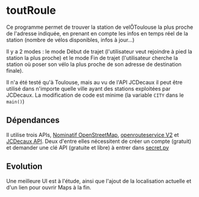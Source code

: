 # toutRoule

Ce programme permet de trouver la station de velÔToulouse la plus proche de l'adresse indiquée, en prenant en compte les infos en temps réel de la station (nombre de vélos disponibles, infos à jour...)

Il y a 2 modes : le mode Début de trajet (l'utilisateur veut rejoindre à pied la station la plus proche) et le mode Fin de trajet (l'utilisateur cherche la station où poser son vélo la plus proche de son adresse de destination finale).

Il n'a été testé qu'à Toulouse, mais au vu de l'API JCDecaux il peut être utilisé dans n'importe quelle ville ayant des stations exploitées par JCDecaux. La modification de code est minime (la variable `CITY` dans le `main()`)

## Dépendances

Il utilise trois APIs, [Nominatif OpenStreetMap](https://nominatim.org/release-docs/latest/api/Search/), [openrouteservice V2](https://openrouteservice.org/dev/#/api-docs/v2/directions) et [JCDecaux API](https://developer.jcdecaux.com/#/opendata/vls?page=getstarted). Deux d'entre elles nécessitent de créer un compte (gratuit) et demander une clé API (gratuite et libre) à entrer dans [secret.py](secret.py)

## Evolution

Une meilleure UI est à l'étude, ainsi que l'ajout de la localisation actuelle et d'un lien pour ouvrir Maps à la fin.
